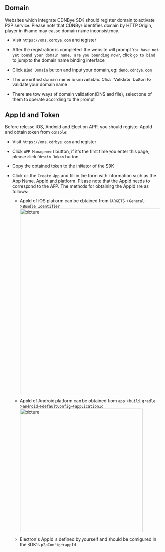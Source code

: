 
## Domain
Websites which integrate CDNBye SDK should register domain to activate P2P service. Please note that CDNBye identifies domain by HTTP Origin, player in iFrame may cause domain name inconsistency.
- Visit `https://oms.cdnbye.com` and register

- After the registration is completed, the website will prompt `You have not yet bound your domain name, are you bounding now?`, click `go to bind ` to jump to the domain name binding interface

- Click `Bind Domain` button and input your domain, eg: `demo.cdnbye.com`

- The unverified domain name is unavailable. Click `Validate' button to validate your domain name

- There are tow ways of domain validation(DNS and file), select one of them to operate according to the prompt

## App Id and Token
Before release iOS, Android and Electron APP, you should register AppId and obtain token from `console`:
- Visit `https://oms.cdnbye.com` and register

- Click `APP Management` button, if it's the first time you enter this page, please click `Obtain Token` button

- Copy the obtained token to the initiator of the SDK

- Click on the `Create App` and fill in the form with information such as the App Name, AppId and platform. Please note that the AppId needs to correspond to the APP. The methods for obtaining the AppId are as follows:

    - AppId of iOS platform can be obtained from `TARGETS`->`General`->`Bundle Identifier`
        <img width="600" src="https://cdnbye.oss-cn-beijing.aliyuncs.com/pic/binding-ios.png" alt="picture">
        
    - AppId of Android platform can be obtained from `app`->`build.gradle`->`android`->`defaultConfig`->`applicationId`
        <img width="400" src="https://cdnbye.oss-cn-beijing.aliyuncs.com/pic/binding-android.png" alt="picture">
        
    - Electron's AppId is defined by yourself and should be configured in the SDK's `p2pConfig`->`appId`

